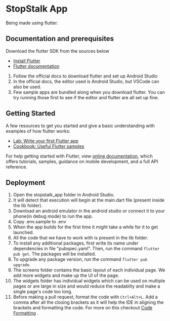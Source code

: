 # StopStalk App

Being made using flutter.

## Documentation and prerequisites
Download the flutter SDK from the sources below

* [Install Flutter](https://flutter.dev/get-started/)
* [Flutter documentation](https://flutter.dev/docs)

1. Follow the official docs to download flutter and set up Android Studio
2. In the official docs, the editor used is Android Studio, but VSCode can also be used.
3. Few sample apps are bundled along when you download flutter. You can try running those first to see if the editor and flutter are all set up fine. 

## Getting Started

A few resources to get you started and give a basic understanding with examples of how flutter works:

- [Lab: Write your first Flutter app](https://flutter.dev/docs/get-started/codelab)
- [Cookbook: Useful Flutter samples](https://flutter.dev/docs/cookbook)

For help getting started with Flutter, view [online documentation](https://flutter.dev/docs), which offers tutorials,
samples, guidance on mobile development, and a full API reference.

## Deployment

1. Open the stopstalk_app folder in Android Studio.
2. It will detect that execution will begin at the main.dart file (present inside the lib folder).
3. Download an android emulator in the android studio or connect it to your phone(in debug mode) to run the app.
4. Copy .env.sample to .env
5. When the app builds for the first time it might take a while for it to get launched.
6. All the code that we have to work with is present in the lib folder.
7. To install any additional packages, first write its name under dependencies in file "pubspec.yaml". Then, run the command `flutter pub get`. The packages will be installed.
8. To upgrade any package version, run the command `flutter pub upgrade`.
9. The screens folder contains the basic layout of each individual page. We add more widgets and make up the UI of the page.
10. The widgets folder has individual widgets which can be used on multiple pages or are large in size and would reduce the readabilty and make a single page's code too long. 
11. Before making a pull request, format the code with `Ctrl+Alt+L`. Add a comma after all the closing brackets as it will help the IDE in aligning the brackets and formatting the code. For more on this checkout [Code Formatting](https://flutter.dev/docs/development/tools/formatting) .



